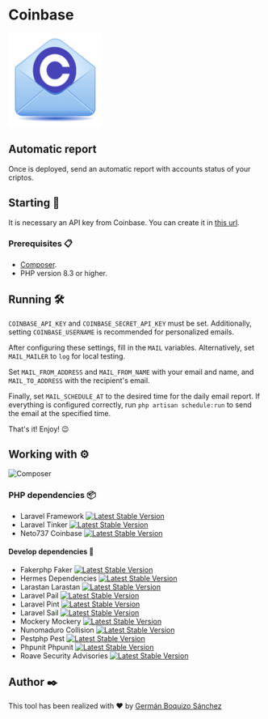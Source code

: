 # Coinbase
![Coinbase Automatic Report](resources/images/report.png)

## Automatic report

Once is deployed, send an automatic report with accounts status of your criptos.

## Starting 🚀
It is necessary an API key from Coinbase. You can create it in [this url](https://www.coinbase.com/settings/api).

### Prerequisites 📋
- [Composer](https://getcomposer.org/).
- PHP version 8.3 or higher.

## Running 🛠️
`COINBASE_API_KEY` and `COINBASE_SECRET_API_KEY` must be set. Additionally, setting `COINBASE_USERNAME` is recommended for personalized emails.

After configuring these settings, fill in the `MAIL` variables. Alternatively, set `MAIL_MAILER` to `log` for local testing.

Set `MAIL_FROM_ADDRESS` and `MAIL_FROM_NAME` with your email and name, and `MAIL_TO_ADDRESS` with the recipient's email.

Finally, set `MAIL_SCHEDULE_AT` to the desired time for the daily email report.
If everything is configured correctly, run `php artisan schedule:run` to send the email at the specified time.

That's it! Enjoy! 😉

## Working with ⚙️
![Composer](https://img.shields.io/badge/composer.lock-commited-blue)
### PHP dependencies 📦
- Laravel Framework [![Latest Stable Version](https://img.shields.io/badge/stable-v11.39.1-blue)](https://packagist.org/packages/laravel/framework)
- Laravel Tinker [![Latest Stable Version](https://img.shields.io/badge/stable-v2.10.0-blue)](https://packagist.org/packages/laravel/tinker)
- Neto737 Coinbase [![Latest Stable Version](https://img.shields.io/badge/dev-stable-latest)](https://packagist.org/packages/neto737/coinbase)

#### Develop dependencies 🔧
- Fakerphp Faker [![Latest Stable Version](https://img.shields.io/badge/stable-v1.24.1-blue)](https://packagist.org/packages/fakerphp/faker)
- Hermes Dependencies [![Latest Stable Version](https://img.shields.io/badge/stable-1.1.1-blue)](https://packagist.org/packages/hermes/dependencies)
- Larastan Larastan [![Latest Stable Version](https://img.shields.io/badge/stable-v2.9.0-blue)](https://packagist.org/packages/larastan/larastan)
- Laravel Pail [![Latest Stable Version](https://img.shields.io/badge/stable-v1.2.1-blue)](https://packagist.org/packages/laravel/pail)
- Laravel Pint [![Latest Stable Version](https://img.shields.io/badge/stable-v1.20.0-blue)](https://packagist.org/packages/laravel/pint)
- Laravel Sail [![Latest Stable Version](https://img.shields.io/badge/stable-v1.40.0-blue)](https://packagist.org/packages/laravel/sail)
- Mockery Mockery [![Latest Stable Version](https://img.shields.io/badge/stable-1.6.12-blue)](https://packagist.org/packages/mockery/mockery)
- Nunomaduro Collision [![Latest Stable Version](https://img.shields.io/badge/stable-v8.6.1-blue)](https://packagist.org/packages/nunomaduro/collision)
- Pestphp Pest [![Latest Stable Version](https://img.shields.io/badge/stable-v3.7.4-blue)](https://packagist.org/packages/pestphp/pest)
- Phpunit Phpunit [![Latest Stable Version](https://img.shields.io/badge/stable-11.5.3-blue)](https://packagist.org/packages/phpunit/phpunit)
- Roave Security Advisories [![Latest Stable Version](https://img.shields.io/badge/latest-main-latest)](https://packagist.org/packages/roave/security-advisories)

## Author ✒️

This tool has been realized with ❤ by [Germán Boquizo Sánchez](mailto:germanboquizosanchez@gmail.com)
